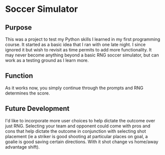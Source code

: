 # Soccer Simulator

## Purpose
This was a project to test my Python skills I learned in my first programming course. It started as a basic idea that I ran with one late night. I since ignored it but wish to revisit as time permits
to add more functionality. It may never become anything beyond a basic RNG soccer simulator, but can work as a testing ground as I learn more. 

## Function
As it works now, you simply continue through the prompts and RNG determines the score. 

## Future Development
I'd like to incorporate more user choices to help dictate the outcome over just RNG. Selecting your team and opponent could come with pros and cons that help dictate the outcome in conjunction
with selecting shot placement (ie a striker is good shooting at particular places on goal, a goalie is good saving certain directions. With it shot change vs home/away advantage shift). 
